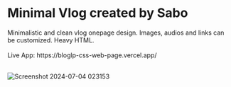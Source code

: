 <h1>Minimal Vlog created by Sabo</h1>
Minimalistic and clean vlog onepage design. Images, audios and links can be customized. Heavy HTML.
<br>
<br>
Live App: https://bloglp-css-web-page.vercel.app/
<br>
<br>

![Screenshot 2024-07-04 023153](https://github.com/JDsabo/vloglp-html-web/assets/82731778/e72b227d-0925-4537-af5a-958a6becce88)
